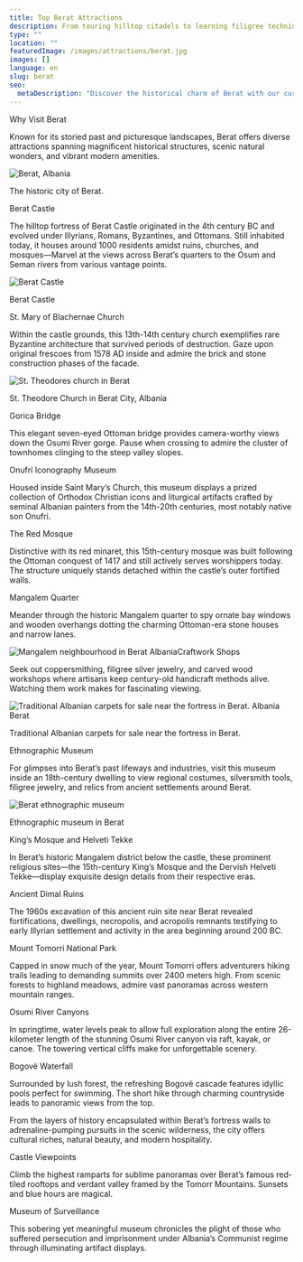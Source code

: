```yaml
---
title: Top Berat Attractions
description: From touring hilltop citadels to learning filigree techniques still vital today, discover Berat’s living history legacy spanning fortified medieval walls, whitewater rafting thrills and the bold religious paintings of native son Onufri.
type: ""
location: ""
featuredImage: /images/attractions/berat.jpg
images: []
language: en
slug: berat
seo:
  metaDescription: "Discover the historical charm of Berat with our curated collection of products. Find unique items that reflect the rich heritage of this city."
---
```


Why Visit Berat

Known for its storied past and picturesque landscapes, Berat offers diverse attractions spanning magnificent historical structures, scenic natural wonders, and vibrant modern amenities.

![Berat, Albania](/images/attractions/AdobeStock_82270387.jpeg)

The historic city of Berat.

Berat Castle

The hilltop fortress of Berat Castle originated in the 4th century BC and evolved under Illyrians, Romans, Byzantines, and Ottomans. Still inhabited today, it houses around 1000 residents amidst ruins, churches, and mosques—Marvel at the views across Berat’s quarters to the Osum and Seman rivers from various vantage points.

![Berat Castle](/images/attractions/castle-in-the-mountains-in-Berat-Albania.jpeg)

Berat Castle

St. Mary of Blachernae Church

Within the castle grounds, this 13th-14th century church exemplifies rare Byzantine architecture that survived periods of destruction. Gaze upon original frescoes from 1578 AD inside and admire the brick and stone construction phases of the facade.

![St. Theodores church in Berat](/images/attractions/AdobeStock_82272831.jpeg)

St. Theodore Church in Berat City, Albania

Gorica Bridge

This elegant seven-eyed Ottoman bridge provides camera-worthy views down the Osumi River gorge. Pause when crossing to admire the cluster of townhomes clinging to the steep valley slopes.

Onufri Iconography Museum

Housed inside Saint Mary’s Church, this museum displays a prized collection of Orthodox Christian icons and liturgical artifacts crafted by seminal Albanian painters from the 14th-20th centuries, most notably native son Onufri.

The Red Mosque

Distinctive with its red minaret, this 15th-century mosque was built following the Ottoman conquest of 1417 and still actively serves worshippers today. The structure uniquely stands detached within the castle’s outer fortified walls.

Mangalem Quarter

Meander through the historic Mangalem quarter to spy ornate bay windows and wooden overhangs dotting the charming Ottoman-era stone houses and narrow lanes.

![Mangalem neighbourhood in Berat Albania](/images/destinations/Mangalem-neighbourhood-in-Berat-Albania.jpeg)Craftwork Shops

Seek out coppersmithing, filigree silver jewelry, and carved wood workshops where artisans keep century-old handicraft methods alive. Watching them work makes for fascinating viewing.

![Traditional Albanian carpets for sale near the fortress in Berat. Albania Berat](/images/destinations/Traditional-Albanian-carpets-for-sale-near-the-fortress-in-Berat.-Albania-Berat.jpeg)

Traditional Albanian carpets for sale near the fortress in Berat.

Ethnographic Museum

For glimpses into Berat’s past lifeways and industries, visit this museum inside an 18th-century dwelling to view regional costumes, silversmith tools, filigree jewelry, and relics from ancient settlements around Berat.

![Berat ethnographic museum](/images/attractions/Ethnographic-museum-in-Berat.jpeg)

Ethnographic museum in Berat

King’s Mosque and Helveti Tekke

In Berat’s historic Mangalem district below the castle, these prominent religious sites—the 15th-century King’s Mosque and the Dervish Helveti Tekke—display exquisite design details from their respective eras.

Ancient Dimal Ruins

The 1960s excavation of this ancient ruin site near Berat revealed fortifications, dwellings, necropolis, and acropolis remnants testifying to early Illyrian settlement and activity in the area beginning around 200 BC.

Mount Tomorri National Park

Capped in snow much of the year, Mount Tomorri offers adventurers hiking trails leading to demanding summits over 2400 meters high. From scenic forests to highland meadows, admire vast panoramas across western mountain ranges.

Osumi River Canyons

In springtime, water levels peak to allow full exploration along the entire 26-kilometer length of the stunning Osumi River canyon via raft, kayak, or canoe. The towering vertical cliffs make for unforgettable scenery.

Bogovë Waterfall

Surrounded by lush forest, the refreshing Bogovë cascade features idyllic pools perfect for swimming. The short hike through charming countryside leads to panoramic views from the top.

From the layers of history encapsulated within Berat’s fortress walls to adrenaline-pumping pursuits in the scenic wilderness, the city offers cultural riches, natural beauty, and modern hospitality.

Castle Viewpoints

Climb the highest ramparts for sublime panoramas over Berat’s famous red-tiled rooftops and verdant valley framed by the Tomorr Mountains. Sunsets and blue hours are magical.

Museum of Surveillance

This sobering yet meaningful museum chronicles the plight of those who suffered persecution and imprisonment under Albania’s Communist regime through illuminating artifact displays.

